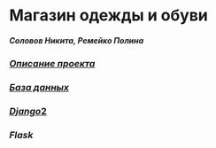 # Магазин одежды и обуви
##### Соловов Никита, Ремейко Полина
### [_Описание проекта_](https://github.com/CyberEssence/clothes_magazine/blob/main/Description.md)
### [_База данных_](https://github.com/CyberEssence/clothes_magazine/blob/main/%D0%A0%D0%B5%D0%BB%D1%8F%D1%86%D0%B8%D0%BE%D0%BD%D0%BD%D0%B0%D1%8F%20%D1%81%D1%85%D0%B5%D0%BC%D0%B0.png)
### [_Django_][1][2] 
[1]: https://github.com/CyberEssence/clothes_magazine/blob/main/Dokerfile.md
[2]: https://github.com/CyberEssence/clothes_magazine/blob/main/docker-compose.yml.md
### _Flask_
